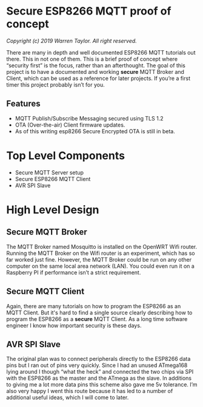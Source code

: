 # Secure ESP8266 MQTT proof of concept
*Copyright (c) 2019 Warren Taylor.  All right reserved.*

There are many in depth and well documented ESP8266 MQTT tutorials out there. This in not one of them. This is a brief proof of concept where “security first” is the focus, rather than an afterthought. The goal of this project is to have a documented and working **secure** MQTT Broker and Client, which can be used as a reference for later projects.
If you’re a first timer this project probably isn’t for you.

## Features
- MQTT Publish/Subscribe Messaging secured using TLS 1.2
- OTA (Over-the-air) Client firmware updates.
- As of this writing esp8266 Secure Encrypted OTA is still in beta.

# Top Level Components
- Secure MQTT Server setup
- Secure ESP8266 MQTT Client
- AVR SPI Slave

# High Level Design 

## Secure MQTT Broker
The MQTT Broker named Mosquitto is installed on the OpenWRT Wifi router. Running the MQTT Broker on the Wifi router is an experiment, which has so far worked just fine. However, the MQTT Broker could be run on any other computer on the same local area network (LAN). You could even run it on a Raspberry PI if performance isn’t a strict requirement.

## Secure MQTT Client
Again, there are many tutorials on how to program the ESP8266 as an MQTT Client. But it's hard to find a single source clearly describing how to program the ESP8266 as a **secure** MQTT Client. As a long time software engineer I know how important security is these days.

## AVR SPI Slave
The original plan was to connect peripherals directly to the ESP8266 data pins but I ran out of pins very quickly. Since I had an unused ATmega168 lying around I though “what the heck” and connected the two chips via SPI with the ESP8266 as the master and the ATmega as the slave. In additions to giving me a lot more data pins this scheme also gave me 5v tolerance. I’m also very happy I went this route because it has led to a number of additional useful ideas, which I will come to later.

